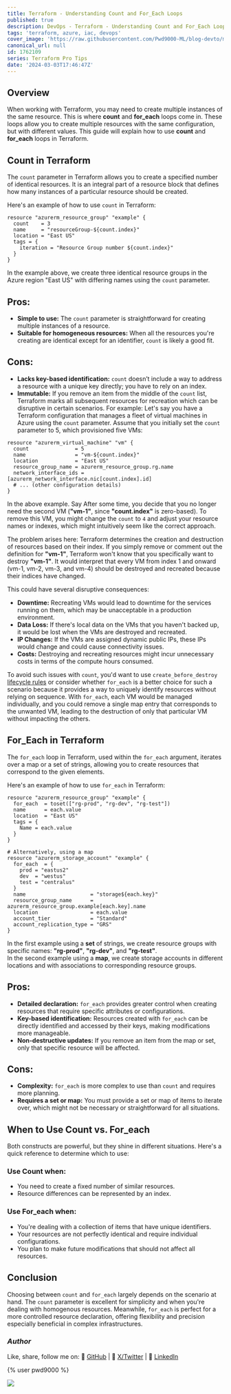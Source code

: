 ```yaml
---
title: Terraform - Understanding Count and For_Each Loops
published: true
description: DevOps - Terraform - Understanding Count and For_Each Loops
tags: 'terraform, azure, iac, devops'
cover_image: 'https://raw.githubusercontent.com/Pwd9000-ML/blog-devto/main/posts/2024/DevOps-Terraform-Loops/assets/main-tf-tips.png'
canonical_url: null
id: 1762109
series: Terraform Pro Tips
date: '2024-03-03T17:46:47Z'
---
```


## Overview

When working with Terraform, you may need to create multiple instances of the same resource. This is where **count** and **for_each** loops come in. These loops allow you to create multiple resources with the same configuration, but with different values. This guide will explain how to use **count** and **for_each** loops in Terraform.

## Count in Terraform

The `count` parameter in Terraform allows you to create a specified number of identical resources. It is an integral part of a resource block that defines how many instances of a particular resource should be created.

Here's an example of how to use `count` in Terraform:

```hcl
resource "azurerm_resource_group" "example" {
  count    = 3
  name     = "resourceGroup-${count.index}"
  location = "East US"
  tags = {
    iteration = "Resource Group number ${count.index}"
  }
}
```

In the example above, we create three identical resource groups in the Azure region "East US" with differing names using the `count` parameter.

## Pros:

- **Simple to use:** The `count` parameter is straightforward for creating multiple instances of a resource.
- **Suitable for homogeneous resources:** When all the resources you're creating are identical except for an identifier, `count` is likely a good fit.

## Cons:

- **Lacks key-based identification:** `count` doesn’t include a way to address a resource with a unique key directly; you have to rely on an index.
- **Immutable:** If you remove an item from the middle of the `count` list, Terraform marks all subsequent resources for recreation which can be disruptive in certain scenarios. For example: Let's say you have a Terraform configuration that manages a fleet of virtual machines in Azure using the `count` parameter. Assume that you initially set the `count` parameter to 5, which provisioned five VMs:

```hcl
resource "azurerm_virtual_machine" "vm" {
  count               = 5
  name                = "vm-${count.index}"
  location            = "East US"
  resource_group_name = azurerm_resource_group.rg.name
  network_interface_ids = [azurerm_network_interface.nic[count.index].id]
  # ... (other configuration details)
}
```

In the above example. Say After some time, you decide that you no longer need the second VM (**"vm-1"**, since **"count.index"** is zero-based). To remove this VM, you might change the `count` to `4` and adjust your resource names or indexes, which might intuitively seem like the correct approach.

The problem arises here: Terraform determines the creation and destruction of resources based on their index. If you simply remove or comment out the definition for **"vm-1"**, Terraform won't know that you specifically want to destroy **"vm-1"**. It would interpret that every VM from index 1 and onward (vm-1, vm-2, vm-3, and vm-4) should be destroyed and recreated because their indices have changed.

This could have several disruptive consequences:

- **Downtime:** Recreating VMs would lead to downtime for the services running on them, which may be unacceptable in a production environment.
- **Data Loss:** If there's local data on the VMs that you haven't backed up, it would be lost when the VMs are destroyed and recreated.
- **IP Changes:** If the VMs are assigned dynamic public IPs, these IPs would change and could cause connectivity issues.
- **Costs:** Destroying and recreating resources might incur unnecessary costs in terms of the compute hours consumed.

To avoid such issues with `count`, you'd want to use `create_before_destroy` [lifecycle rules](https://dev.to/pwd9000/terraform-understanding-the-lifecycle-block-4f6e) or consider whether `for_each` is a better choice for such a scenario because it provides a way to uniquely identify resources without relying on sequence. With `for_each`, each VM would be managed individually, and you could remove a single map entry that corresponds to the unwanted VM, leading to the destruction of only that particular VM without impacting the others.

## For_Each in Terraform

The `for_each` loop in Terraform, used within the `for_each` argument, iterates over a map or a set of strings, allowing you to create resources that correspond to the given elements.

Here's an example of how to use `for_each` in Terraform:

```hcl
resource "azurerm_resource_group" "example" {
  for_each  = toset(["rg-prod", "rg-dev", "rg-test"])
  name      = each.value
  location  = "East US"
  tags = {
    Name = each.value
  }
}

# Alternatively, using a map
resource "azurerm_storage_account" "example" {
  for_each  = {
    prod = "eastus2"
    dev  = "westus"
    test = "centralus"
  }
  name                     = "storage${each.key}"
  resource_group_name      = azurerm_resource_group.example[each.key].name
  location                 = each.value
  account_tier             = "Standard"
  account_replication_type = "GRS"
}
```

In the first example using a **set** of strings, we create resource groups with specific names: **"rg-prod"**, **"rg-dev"**, and **"rg-test"**.  
In the second example using a **map**, we create storage accounts in different locations and with associations to corresponding resource groups.

## Pros:

- **Detailed declaration:** `for_each` provides greater control when creating resources that require specific attributes or configurations.
- **Key-based identification:** Resources created with `for_each` can be directly identified and accessed by their keys, making modifications more manageable.
- **Non-destructive updates:** If you remove an item from the map or set, only that specific resource will be affected.

## Cons:

- **Complexity:** `for_each` is more complex to use than `count` and requires more planning.
- **Requires a set or map:** You must provide a set or map of items to iterate over, which might not be necessary or straightforward for all situations.

## When to Use Count vs. For_each

Both constructs are powerful, but they shine in different situations. Here's a quick reference to determine which to use:

### Use Count when:

- You need to create a fixed number of similar resources.
- Resource differences can be represented by an index.

### Use For_each when:

- You're dealing with a collection of items that have unique identifiers.
- Your resources are not perfectly identical and require individual configurations.
- You plan to make future modifications that should not affect all resources.

## Conclusion

Choosing between `count` and `for_each` largely depends on the scenario at hand. The `count` parameter is excellent for simplicity and when you're dealing with homogenous resources. Meanwhile, `for_each` is perfect for a more controlled resource declaration, offering flexibility and precision especially beneficial in complex infrastructures.

### _Author_

Like, share, follow me on: :octopus: [GitHub](https://github.com/Pwd9000-ML) | :penguin: [X/Twitter](https://x.com/pwd9000) | :space_invader: [LinkedIn](https://www.linkedin.com/in/marcel-l-61b0a96b/)

{% user pwd9000 %}

<a href="https://www.buymeacoffee.com/pwd9000"><img src="https://img.buymeacoffee.com/button-api/?text=Buy me a coffee&emoji=&slug=pwd9000&button_colour=FFDD00&font_colour=000000&font_family=Cookie&outline_colour=000000&coffee_colour=ffffff"></a>
